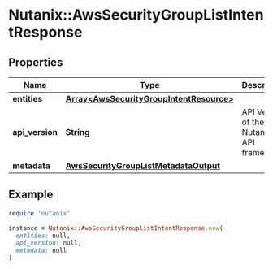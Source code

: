 # Nutanix::AwsSecurityGroupListIntentResponse

## Properties

| Name | Type | Description | Notes |
| ---- | ---- | ----------- | ----- |
| **entities** | [**Array&lt;AwsSecurityGroupIntentResource&gt;**](AwsSecurityGroupIntentResource.md) |  | [optional] |
| **api_version** | **String** | API Version of the Nutanix v3 API framework. | [default to &#39;3.1.0&#39;] |
| **metadata** | [**AwsSecurityGroupListMetadataOutput**](AwsSecurityGroupListMetadataOutput.md) |  |  |

## Example

```ruby
require 'nutanix'

instance = Nutanix::AwsSecurityGroupListIntentResponse.new(
  entities: null,
  api_version: null,
  metadata: null
)
```

